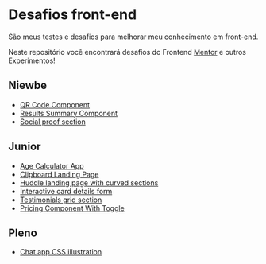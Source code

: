 # Desafios front-end
São meus testes e desafios para melhorar meu conhecimento em front-end.

Neste repositório você encontrará desafios do Frontend [Mentor](https://www.frontendmentor.io/) e outros Experimentos!
## Niewbe
- [QR Code Component](/niewbe/01)
- [Results Summary Component](/niewbe/02)
- [Social proof section](/niewbe/03)

## Junior

- [Age Calculator App](/junior/01)
- [Clipboard Landing Page](/junior/02)
- [Huddle landing page with curved sections](/junior/03)
- [Interactive card details form](/junior/04)
- [Testimonials grid section](/junior/05)
- [Pricing Component With Toggle](/junior/06)



## Pleno

- [Chat app CSS illustration](/pleno/01)


